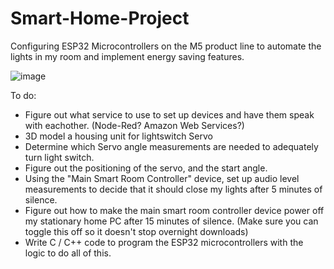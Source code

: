 # Smart-Home-Project
Configuring ESP32 Microcontrollers on the M5 product line to automate the lights in my room and implement energy saving features. 

![image](https://user-images.githubusercontent.com/95356845/161324840-60ee21fb-1f01-4a39-abb9-52981a728985.png)

To do: 
  * Figure out what service to use to set up devices and have them speak with eachother. (Node-Red? Amazon Web Services?)
  * 3D model a housing unit for lightswitch Servo
  * Determine which Servo angle measurements are needed to adequately turn light switch. 
  * Figure out the positioning of the servo, and the start angle. 
  * Using the "Main Smart Room Controller" device, set up audio level measurements to decide that it should close my lights after 5 minutes of silence. 
  * Figure out how to make the main smart room controller device power off my stationary home PC after 15 minutes of silence. (Make sure you can toggle this off so it doesn't stop overnight downloads) 
  * Write C / C++ code to program the ESP32 microcontrollers with the logic to do all of this. 